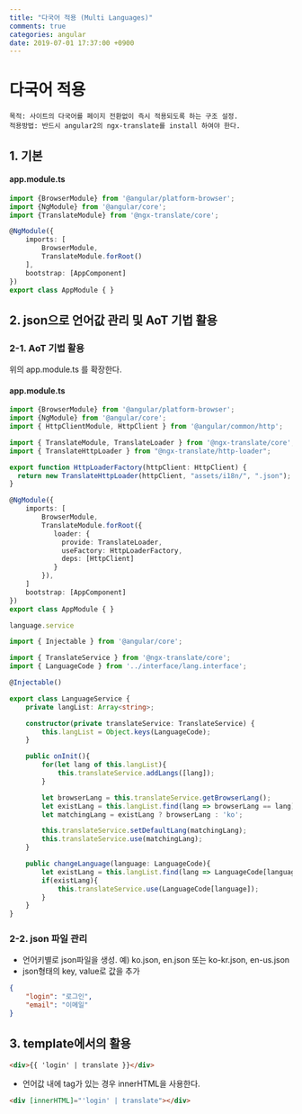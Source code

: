 ```yaml
---
title: "다국어 적용 (Multi Languages)"
comments: true
categories: angular
date: 2019-07-01 17:37:00 +0900
---
```




# 다국어 적용
    목적: 사이트의 다국어를 페이지 전환없이 즉시 적용되도록 하는 구조 설정.
    적용방법: 반드시 angular2의 ngx-translate를 install 하여야 한다.

## 1. 기본
#### app.module.ts
```ts
import {BrowserModule} from '@angular/platform-browser';
import {NgModule} from '@angular/core';
import {TranslateModule} from '@ngx-translate/core';

@NgModule({
    imports: [
        BrowserModule,
        TranslateModule.forRoot()
    ],
    bootstrap: [AppComponent]
})
export class AppModule { }
```

## 2. json으로 언어값 관리 및 AoT 기법 활용
### 2-1. AoT 기법 활용

위의 app.module.ts 를 확장한다.

#### app.module.ts
```ts
import {BrowserModule} from '@angular/platform-browser';
import {NgModule} from '@angular/core';
import { HttpClientModule, HttpClient } from '@angular/common/http';

import { TranslateModule, TranslateLoader } from '@ngx-translate/core';
import { TranslateHttpLoader } from "@ngx-translate/http-loader";

export function HttpLoaderFactory(httpClient: HttpClient) {
  return new TranslateHttpLoader(httpClient, "assets/i18n/", ".json");
}

@NgModule({
    imports: [
        BrowserModule,
        TranslateModule.forRoot({
           loader: {
             provide: TranslateLoader,
             useFactory: HttpLoaderFactory,
             deps: [HttpClient]
           }
        }),
    ]
    bootstrap: [AppComponent]
})
export class AppModule { }

language.service

import { Injectable } from '@angular/core';

import { TranslateService } from '@ngx-translate/core';
import { LanguageCode } from '../interface/lang.interface';

@Injectable()

export class LanguageService {
    private langList: Array<string>;

    constructor(private translateService: TranslateService) {
        this.langList = Object.keys(LanguageCode);
    }

    public onInit(){
        for(let lang of this.langList){
            this.translateService.addLangs([lang]);
        }

        let browserLang = this.translateService.getBrowserLang();
        let existLang = this.langList.find(lang => browserLang == lang);
        let matchingLang = existLang ? browserLang : 'ko';

        this.translateService.setDefaultLang(matchingLang);
        this.translateService.use(matchingLang);
    }

    public changeLanguage(language: LanguageCode){
        let existLang = this.langList.find(lang => LanguageCode[language] == lang);
        if(existLang){
            this.translateService.use(LanguageCode[language]);
        }
    }
}
```

### 2-2. json 파일 관리
- 언어키별로 json파일을 생성. 예) ko.json, en.json 또는 ko-kr.json, en-us.json
-  json형태의 key, value로 값을 추가
```json
{
    "login": "로그인",
    "email": "이메일" 
}
```

## 3. template에서의 활용
```html
<div>{{ 'login' | translate }}</div>
```

- 언어값 내에 tag가 있는 경우 innerHTML을 사용한다.
```html
<div [innerHTML]="'login' | translate"></div>
```

